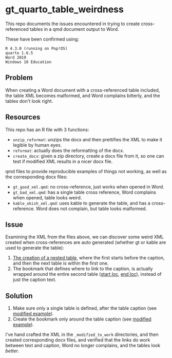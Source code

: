 
# gt_quarto_table_weirdness

<!-- badges: start -->
<!-- badges: end -->

This repo documents the issues encountered in trying to create cross-referenced tables in a qmd document output to Word.

These have been confirmed using:

```
R 4.3.0 (running on Pop!OS)
quarto 1.6.5
Word 2019
Windows 10 Education
```

## Problem

When creating a Word document with a cross-referenced table included, the table XML becomes malformed, and Word complains bitterly, and the tables don't look right.

## Resources

This repo has an R file with 3 functions:

* `unzip_reformat`: unzips the docx and then prettifies the XML to make it legible by human eyes.
* `reformat`: actually does the reformatting of the docx.
* `create_docx`: given a zip directory, create a docx file from it, so one can test if modified XML results in a nicer docx file.

qmd files to provide reproducible examples of things not working, as well as the corresponding docx files:

* `gt_good_xml.qmd`: no cross-reference, just works when opened in Word.
* `gt_bad_xml.qmd`: has a single table cross reference, Word complains when opened, table looks weird.
* `kable_okish_xml.qmd`: uses kable to generate the table, and has a cross-reference. Word does not complain, but table looks malformed.

## Issue

Examining the XML from the files above, we can discover some weird XML created when cross-references are auto generated (whether gt or kable are used to generate the table):

1. [The creation of a nested table](https://github.com/rmflight/gt_quarto_table_weirdness/blob/main/gt_bad_xml_zip/word/document.xml#L40-L67), where the first starts before the caption, and then the next table is within the first one.
2. The bookmark that defines where to link to the caption, is actually wrapped around the entire second table ([start loc](https://github.com/rmflight/gt_quarto_table_weirdness/blob/main/gt_bad_xml_zip/word/document.xml#L53), [end loc](https://github.com/rmflight/gt_quarto_table_weirdness/blob/main/gt_bad_xml_zip/word/document.xml#L1933)), instead of just the caption text.

## Solution

1. Make sure only a single table is defined, after the table caption (see [modified example](https://github.com/rmflight/gt_quarto_table_weirdness/blob/main/gt_bad_xml_modified_to_work/word/document.xml#L52)).
2. Create the bookmark only around the table caption (see [modified example](https://github.com/rmflight/gt_quarto_table_weirdness/blob/main/gt_bad_xml_modified_to_work/word/document.xml#L42-L51)).

I've hand crafted the XML in the `_modified_to_work` directories, and then created corresponding docx files, and verified that the links do work between text and caption, Word no longer complains, and the tables look *better*.
